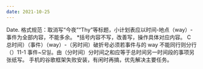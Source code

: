 ```yaml
---
date: 2021-10-25
---
```


Date.
格式规范：取消写“今夜”“Thy”等标题，小计划表应以时间-地点（way）-事件为全部内容，不能多余。 \*括号内容不写，改善写，操作具体对应内容。
C 总时间）（事件）（way）-（另时间）破折号必须若事件与的 way 不能同行则分行（）11-1 事件~모일。由（分时间）分时间之和应等于总时间另一时间段的事项另张纸写。
手机的谷歌框架失败安装，有闲时再搞，优先解决主要任务。
